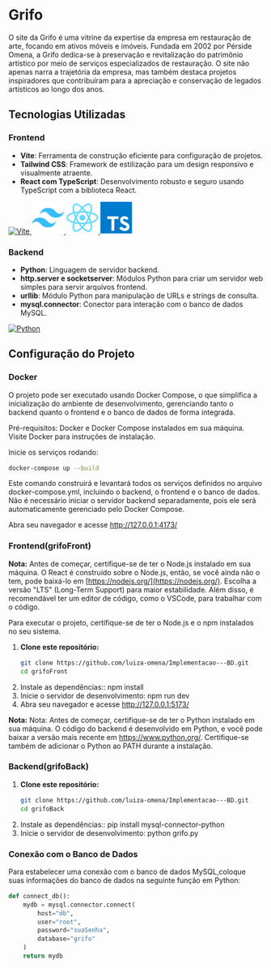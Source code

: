 # Grifo

O site da Grifo é uma vitrine da expertise da empresa em restauração de arte, focando em ativos móveis e imóveis. Fundada em 2002 por Pérside Omena, a Grifo dedica-se à preservação e revitalização do patrimônio artístico por meio de serviços especializados de restauração. O site não apenas narra a trajetória da empresa, mas também destaca projetos inspiradores que contribuíram para a apreciação e conservação de legados artísticos ao longo dos anos.

## Tecnologias Utilizadas

### Frontend

- **Vite**: Ferramenta de construção eficiente para configuração de projetos.
- **Tailwind CSS**: Framework de estilização para um design responsivo e visualmente atraente.
- **React com TypeScript**: Desenvolvimento robusto e seguro usando TypeScript com a biblioteca React.
<p>
  <a href="https://vitejs.dev/">
    <img src="https://vitejs.dev/logo.svg" alt="Vite" width="64" height="64">
  </a>
  <a href="https://tailwindcss.com/">
    <img src="https://raw.githubusercontent.com/devicons/devicon/master/icons/tailwindcss/tailwindcss-plain.svg" alt="Tailwind CSS" width="64" height="64">
  </a>
  <a href="https://reactjs.org/">
    <img src="https://raw.githubusercontent.com/devicons/devicon/master/icons/react/react-original.svg" alt="React" width="64" height="64">
  </a>
  <a href="https://www.typescriptlang.org/">
    <img src="https://raw.githubusercontent.com/devicons/devicon/master/icons/typescript/typescript-original.svg" alt="TypeScript" width="64" height="64">
  </a>
</p>

### Backend

- **Python**: Linguagem de servidor backend.
- **http.server e socketserver**: Módulos Python para criar um servidor web simples para servir arquivos frontend.
- **urllib**: Módulo Python para manipulação de URLs e strings de consulta.
- **mysql.connector**: Conector para interação com o banco de dados MySQL.

<p>
  <a href="https://www.python.org/">
    <img src="https://s3.dualstack.us-east-2.amazonaws.com/pythondotorg-assets/media/community/logos/python-logo-only.png" alt="Python" width="64" height="64">
  </a>
</p>

## Configuração do Projeto

### Docker
O projeto pode ser executado usando Docker Compose, o que simplifica a inicialização do ambiente de desenvolvimento, gerenciando tanto o backend quanto o frontend e o banco de dados de forma integrada.

Pré-requisitos:
Docker e Docker Compose instalados em sua máquina. Visite Docker para instruções de instalação.

Inicie os serviços rodando:
```bash
docker-compose up --build
```

Este comando construirá e levantará todos os serviços definidos no arquivo docker-compose.yml, incluindo o backend, o frontend e o banco de dados. Não é necessário iniciar o servidor backend separadamente, pois ele será automaticamente gerenciado pelo Docker Compose.

Abra seu navegador e acesse http://127.0.0.1:4173/
### Frontend(grifoFront)

**Nota:** Antes de começar, certifique-se de ter o Node.js instalado em sua máquina. O React é construído sobre o Node.js, então, se você ainda não o tem, pode baixá-lo em [https://nodejs.org/](https://nodejs.org/). Escolha a versão "LTS" (Long-Term Support) para maior estabilidade. Além disso, é recomendável ter um editor de código, como o VSCode, para trabalhar com o código.

Para executar o projeto, certifique-se de ter o Node.js e o npm instalados no seu sistema.

1. **Clone este repositório:**
   ```bash
   git clone https://github.com/luiza-omena/Implementacao---BD.git
   cd grifoFront
      ```
2. Instale as dependências::
   npm install
3. Inicie o servidor de desenvolvimento:
   npm run dev
4. Abra seu navegador e acesse http://127.0.0.1:5173/


**Nota:** Nota: Antes de começar, certifique-se de ter o Python instalado em sua máquina. O código do backend é desenvolvido em Python, e você pode baixar a versão mais recente em https://www.python.org/. Certifique-se também de adicionar o Python ao PATH durante a instalação.
### Backend(grifoBack)

1. **Clone este repositório:**
   ```bash
   git clone https://github.com/luiza-omena/Implementacao---BD.git
   cd grifoBack
      ```
2. Instale as dependências::
   pip install mysql-connector-python
3. Inicie o servidor de desenvolvimento:
   python grifo.py

### Conexão com o Banco de Dados

Para estabelecer uma conexão com o banco de dados MySQL,coloque suas informações do banco de dados na seguinte função em Python:

```python
def connect_db():
    mydb = mysql.connector.connect(
        host="db",
        user="root",
        password="suaSenha",
        database="grifo"
    )
    return mydb


